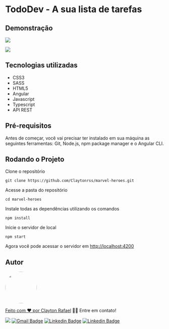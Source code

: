 # TodoDev - A sua lista de tarefas

## Demonstração

![](marvel-heroes-print-01.png)

![](marvel-heroes-print-02.png)

## Tecnologias utilizadas

- CSS3
- SASS
- HTML5
- Angular
- Javascript
- Typescript
- API REST

## Pré-requisitos

Antes de começar, você vai precisar ter instalado em sua máquina as seguintes ferramentas: Git, Node.js, npm package manager e o Angular CLI.

## Rodando o Projeto

Clone o repositório

    git clone https://github.com/Claytonrss/marvel-heroes.git

Acesse a pasta do repositório

    cd marvel-heroes

Instale todas as dependências utilizando os comandos

    npm install

Inicie o servidor de local

    npm start

Agora você pode acessar o servidor em [http://localhost:4200](http://localhost:4200/)

## Autor

<a href="https://claytonrss.github.io/">
 <img style="border-radius: 50%;" src="https://avatars.githubusercontent.com/u/33030911?v=4" width="100px;" alt=""/>
 <br />
 
Feito com ❤️ por <a href="https://claytonrss.github.io/" title="Clayton Rafael">Clayton Rafael</a> 👋🏽 Entre em contato!

[![](https://img.shields.io/badge/WhatsApp-25D366?style=for-the-badge&logo=whatsapp&logoColor=white&link=https://wa.me/5511965280345)](https://wa.me/5511965280345) [![Gmail Badge](https://img.shields.io/badge/Gmail-D14836?style=for-the-badge&logo=gmail&logoColor=white&link=mailtoclayton.rssouza@gmail.com)](mailto:clayton.rssouza@gmail.com) [![Linkedin Badge](https://img.shields.io/badge/LinkedIn-0077B5?style=for-the-badge&logo=linkedin&logoColor=white&link=https://www.linkedin.com/in/clayton-rafael-62b908146/)](https://www.linkedin.com/in/clayton-rafael-62b908146/) [![Linkedin Badge](https://img.shields.io/badge/Instagram-E4405F?style=for-the-badge&logo=instagram&logoColor=white&link=https://www.instagram.com/clayton.rssouza/)](https://www.instagram.com/clayton.rssouza/)
